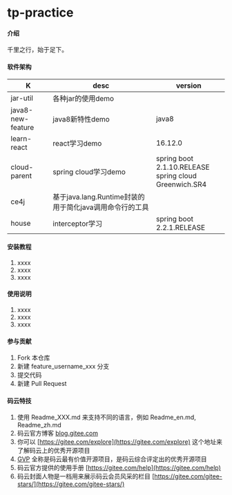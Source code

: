 # tp-practice

#### 介绍
千里之行，始于足下。

#### 软件架构

|K|desc|version|
|---|---|---|
|jar-util|各种jar的使用demo||
|java8-new-feature|java8新特性demo|java8|
|learn-react|react学习demo|16.12.0|
|cloud-parent|spring cloud学习demo|spring boot 2.1.10.RELEASE <br/> spring cloud Greenwich.SR4|
|ce4j|基于java.lang.Runtime封装的用于简化java调用命令行的工具||
|house|interceptor学习|spring boot 2.2.1.RELEASE|

#### 安装教程

1.  xxxx
2.  xxxx
3.  xxxx

#### 使用说明

1.  xxxx
2.  xxxx
3.  xxxx

#### 参与贡献

1.  Fork 本仓库
2.  新建 feature_username_xxx 分支
3.  提交代码
4.  新建 Pull Request


#### 码云特技

1.  使用 Readme\_XXX.md 来支持不同的语言，例如 Readme\_en.md, Readme\_zh.md
2.  码云官方博客 [blog.gitee.com](https://blog.gitee.com)
3.  你可以 [https://gitee.com/explore](https://gitee.com/explore) 这个地址来了解码云上的优秀开源项目
4.  [GVP](https://gitee.com/gvp) 全称是码云最有价值开源项目，是码云综合评定出的优秀开源项目
5.  码云官方提供的使用手册 [https://gitee.com/help](https://gitee.com/help)
6.  码云封面人物是一档用来展示码云会员风采的栏目 [https://gitee.com/gitee-stars/](https://gitee.com/gitee-stars/)
